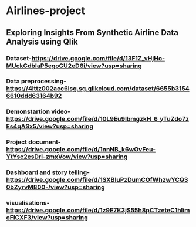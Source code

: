 # Airlines-project
## Exploring Insights From Synthetic Airline Data Analysis using Qlik

### Dataset-https://drive.google.com/file/d/13F1Z_vHjHo-MUckCdbIaP5egoGU2eD6i/view?usp=sharing
### Data preprocessing-https://4lttz002acc6isg.sg.qlikcloud.com/dataset/6655b31546610ddd63164b92
### Demonstartion video- https://drive.google.com/file/d/10L9Eu9lbmgzkH_6_yTuZdo7zEs4qASx5/view?usp=sharing
### Project document-https://drive.google.com/file/d/1nnNB_k6wOvFeu-YtYsc2esDrI-zmxVow/view?usp=sharing
### Dashboard and story telling- https://drive.google.com/file/d/1SXBIuPzDumCOfWhzwYCQ30bZyrvM800-/view?usp=sharing
### visualisations- https://drive.google.com/file/d/1z9E7K3jS55h8pCTzeteC1hlimoFlCXF3/view?usp=sharing

